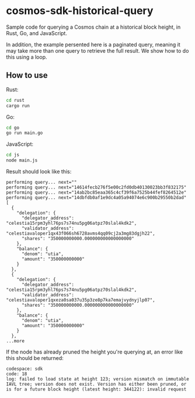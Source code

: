 # cosmos-sdk-historical-query

Sample code for querying a Cosmos chain at a historical block height, in Rust, Go, and JavaScript.

In addition, the example persented here is a paginated query, meaning it may take more than one query to retrieve the full result. We show how to do this using a loop.

## How to use

Rust:

```bash
cd rust
cargo run
```

Go:

```bash
cd go
go run main.go
```

JavaScript:

```bash
cd js
node main.js
```

Result should look like this:

```plain
performing query... next=""
performing query... next="14614fecb276f5e00c2fd0db40130023bb3f832175"
performing query... next="14ab2bc85eaa365c4cf39f6a7525b44fef8264512e"
performing query... next="14dbfdb0af1e9dc4a05a94074e6c900b29550b2dad"
[
  {
    "delegation": {
      "delegator_address": "celestia15rpm3yhl76ps7s74nu5pg06atpz70slal4kdk2",
      "validator_address": "celestiavaloper1qx43f066sh6728avms4qq09cj2a3mg83dgjh22",
      "shares": "350000000000.000000000000000000"
    },
    "balance": {
      "denom": "utia",
      "amount": "350000000000"
    }
  },
  {
    "delegation": {
      "delegator_address": "celestia15rpm3yhl76ps7s74nu5pg06atpz70slal4kdk2",
      "validator_address": "celestiavaloper1qxeza0sa037u35p3ze8p7ka7emajvydnyjlp07",
      "shares": "350000000000.000000000000000000"
    },
    "balance": {
      "denom": "utia",
      "amount": "350000000000"
    }
  },
...more
```

If the node has already pruned the height you're querying at, an error like this should be returned:

```plain
codespace: sdk
code: 18
log: failed to load state at height 123; version mismatch on immutable IAVL tree; version does not exist. Version has either been pruned, or is for a future block height (latest height: 344122): invalid request
```
